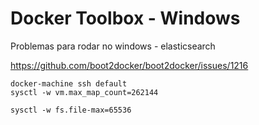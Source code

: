 # Docker Toolbox - Windows

Problemas para rodar no windows - elasticsearch

https://github.com/boot2docker/boot2docker/issues/1216

```
docker-machine ssh default
sysctl -w vm.max_map_count=262144

sysctl -w fs.file-max=65536

```